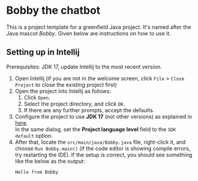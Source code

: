 # Bobby the chatbot

This is a project template for a greenfield Java project. It's named after the Java mascot _Bobby_. Given below are instructions on how to use it.

## Setting up in Intellij

Prerequisites: JDK 17, update Intellij to the most recent version.

1. Open Intellij (if you are not in the welcome screen, click `File` > `Close Project` to close the existing project first)
1. Open the project into Intellij as follows:
   1. Click `Open`.
   1. Select the project directory, and click `OK`.
   1. If there are any further prompts, accept the defaults.
1. Configure the project to use **JDK 17** (not other versions) as explained in [here](https://www.jetbrains.com/help/idea/sdk.html#set-up-jdk).<br>
   In the same dialog, set the **Project language level** field to the `SDK default` option.
3. After that, locate the `src/main/java/Bobby.java` file, right-click it, and choose `Run Bobby.main()` (if the code editor is showing compile errors, try restarting the IDE). If the setup is correct, you should see something like the below as the output:
   ```
   Hello from Bobby
   ```
